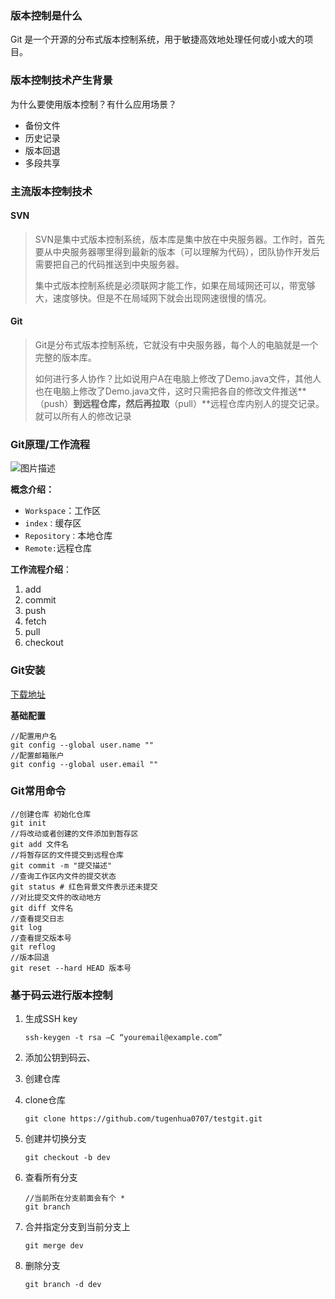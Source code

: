 ### 版本控制是什么

Git 是一个开源的分布式版本控制系统，用于敏捷高效地处理任何或小或大的项目。

### 版本控制技术产生背景

为什么要使用版本控制？有什么应用场景？

- 备份文件
- 历史记录
- 版本回退
- 多段共享

### 主流版本控制技术

#### SVN	

> SVN是集中式版本控制系统，版本库是集中放在中央服务器。工作时，首先要从中央服务器哪里得到最新的版本（可以理解为代码），团队协作开发后需要把自己的代码推送到中央服务器。
>
> 集中式版本控制系统是必须联网才能工作，如果在局域网还可以，带宽够大，速度够快。但是不在局域网下就会出现网速很慢的情况。

#### Git

> Git是分布式版本控制系统，它就没有中央服务器，每个人的电脑就是一个完整的版本库。
>
> 如何进行多人协作？比如说用户A在电脑上修改了Demo.java文件，其他人也在电脑上修改了Demo.java文件，这时只需把各自的修改文件推送**（push）**到远程仓库，然后再拉取**（pull）**远程仓库内别人的提交记录。就可以所有人的修改记录

### Git原理/工作流程

![图片描述](https://img.mukewang.com/59c31e4400013bc911720340.png)

**概念介绍：**

- `Workspace`：工作区
- `index：`缓存区
- `Repository：`本地仓库
- `Remote:`远程仓库

**工作流程介绍**：

1. add
2. commit
3. push
4. fetch
5. pull
6. checkout

### Git安装

[下载地址](https://pc.qq.com/detail/13/detail_22693.html)

**基础配置**

```shell
//配置用户名
git config --global user.name ""
//配置邮箱账户
git config --global user.email ""
```

### Git常用命令

```shell
//创建仓库 初始化仓库
git init
//将改动或者创建的文件添加到暂存区
git add 文件名
//将暂存区的文件提交到远程仓库
git commit -m "提交描述"
//查询工作区内文件的提交状态
git status # 红色背景文件表示还未提交
//对比提交文件的改动地方
git diff 文件名
//查看提交日志
git log
//查看提交版本号
git reflog
//版本回退
git reset --hard HEAD 版本号
```

### 基于码云进行版本控制

1. 生成SSH key

   ```shell
   ssh-keygen -t rsa –C “youremail@example.com”
   ```

2. 添加公钥到码云、

3. 创建仓库

4. clone仓库

   ```shell
   git clone https://github.com/tugenhua0707/testgit.git
   ```

5. 创建并切换分支

   ```shell
   git checkout -b dev
   ```

6. 查看所有分支

   ```shell
   //当前所在分支前面会有个 *
   git branch
   ```

7. 合并指定分支到当前分支上

   ```shell
   git merge dev
   ```

8. 删除分支

   ```
   git branch -d dev
   ```













